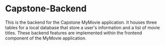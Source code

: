 # Capstone-Backend

This is the backend for the Capstone MyMovie application. It houses three tables for a local database that store a user's information and a list of movie titles. These backend features are implemented within the frontend component of the MyMovie application.
